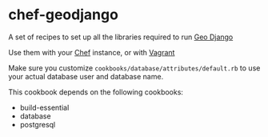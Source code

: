 # chef-geodjango

A set of recipes to set up all the libraries required to run
[Geo Django](https://docs.djangoproject.com/en/1.3/ref/contrib/gis/)

Use them with your [Chef](http://wiki.opscode.com/display/chef/Home)
instance, or with [Vagrant](http://vagrantup.com/)

Make sure you customize `cookbooks/database/attributes/default.rb`
to use your actual database user and database name.

This cookbook depends on the following cookbooks:

 * build-essential
 * database
 * postgresql

<!--- TODO: Update Vagrant instructions.

To try the setup out, do:


	$ git clone https://github.com/flashingpumpkin/chef-geodjango.git
	$ cd chef-geodjango
	$ vagrant up

That'll give you a virtual machine with a database ready to go.
-->